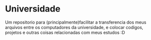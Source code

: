 # Universidade
Um repositorio para (principalmente)facilitar a transferencia dos meus arquivos entre os computadores da universidade, e colocar codigos, projetos e outras coisas relacionadas com meus estudos :D
